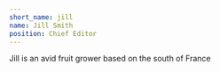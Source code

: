```yaml
---
short_name: jill
name: Jill Smith
position: Chief Editor
---
```

Jill is an avid fruit grower based on the south of France